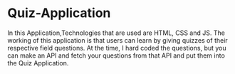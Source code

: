 # Quiz-Application
In this Application,Technologies that are used are HTML, CSS and JS. The working of this application is that users can learn by giving quizzes of their respective field questions. At the time, I hard coded the questions, but you can make an API and fetch your questions from that API and put them into the Quiz Application.
